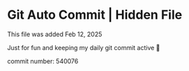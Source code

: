 # Git Auto Commit | Hidden File

This file was added Feb 12, 2025

Just for fun and keeping my daily git commit active 🤪

commit number: 540076

